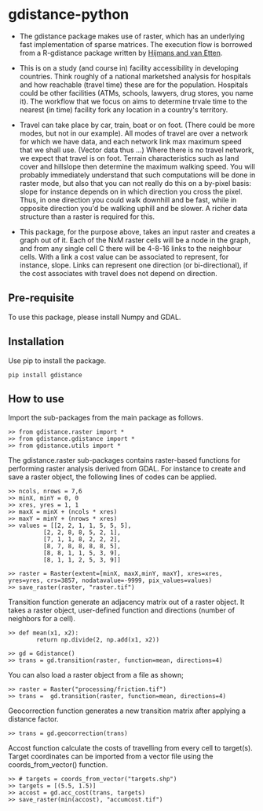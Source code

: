 # gdistance-python

- The gdistance package makes use of raster, which has an underlying fast implementation of sparse matrices. The execution flow is borrowed from a R-gdistance package written by <a href="https://github.com/cran/gdistance">Hijmans and van Etten</a>.

- This is on a study (and course in) facility accessibility in developing countries.  Think roughly of a national marketshed analysis for hospitals and how reachable (travel time) these are for the population.  Hospitals could be other facilities (ATMs, schools, lawyers, drug stores, you name it).  The workflow that we focus on aims to determine trvale time to the nearest (in time) facility fork any location in a country's territory.

- Travel can take place by car, train, boat or on foot.  (There could be more modes, but not in our example).  All modes of travel are over a network for which we have data, and each network link max  maximum speed that we shall use.  (Vector data thus ...)  Where there is no travel network, we expect that travel is on foot.  Terrain characteristics such as land cover and hillslope then determine the maximum walking speed.  You will probably immediately understand that such computations will be done in raster mode, but also that you can not really do this on a by-pixel basis: slope for instance depends on in which direction you cross the pixel.  Thus, in one direction you could walk downhill and be fast, while in opposite direction you'd be walking uphill and be slower.  A richer data structure than a raster is required for this.

- This package, for the purpose above, takes an input raster and creates a graph out of it.  Each of the NxM raster cells will be a node in the graph, and from any single cell C there will be 4-8-16 links to the neighbour cells.  With a link a cost value can be associated to represent, for instance, slope.  Links can represent one direction (or bi-directional), if the cost associates with travel does not depend on direction.

<h2>Pre-requisite</h2>

To use this package, please install Numpy and GDAL.

<h2>Installation</h2>

Use pip to install the package.

    pip install gdistance

<h2>How to use</h2>
Import the sub-packages from the main package as follows.

    >> from gdistance.raster import *
    >> from gdistance.gdistance import *
    >> from gdistance.utils import *

The gdistance.raster sub-packages contains raster-based functions for performing raster analysis derived from GDAL. For instance to create and save a raster object, the following lines of codes can be applied.
    
    >> ncols, nrows = 7,6
    >> minX, minY = 0, 0
    >> xres, yres = 1, 1
    >> maxX = minX + (ncols * xres)
    >> maxY = minY + (nrows * xres)
    >> values = [[2, 2, 1, 1, 5, 5, 5], 
              [2, 2, 8, 8, 5, 2, 1], 
              [7, 1, 1, 8, 2, 2, 2], 
              [8, 7, 8, 8, 8, 8, 5], 
              [8, 8, 1, 1, 5, 3, 9], 
              [8, 1, 1, 2, 5, 3, 9]]

    >> raster = Raster(extent=[minX, maxX,minY, maxY], xres=xres, yres=yres, crs=3857, nodatavalue=-9999, pix_values=values)
    >> save_raster(raster, "raster.tif")

Transition function generate an adjacency matrix out of a raster object. It takes a raster object, user-defined function and directions (number of neighbors for a cell).

    >> def mean(x1, x2):
            return np.divide(2, np.add(x1, x2))
    
    >> gd = Gdistance()
    >> trans = gd.transition(raster, function=mean, directions=4)
    
 You can also load a raster object from a file as shown;
 
    >> raster = Raster("processing/friction.tif")
    >> trans =  gd.transition(raster, function=mean, directions=4)

Geocorrection function generates a new transition matrix after applying a distance factor. 

    >> trans = gd.geocorrection(trans)

Accost function calculate the costs of travelling from every cell to target(s). Target coordinates can be imported from a vector file using the coords_from_vector() function. 

    >> # targets = coords_from_vector("targets.shp")
    >> targets = [(5.5, 1.5)]
    >> accost = gd.acc_cost(trans, targets)
    >> save_raster(min(accost), "accumcost.tif")
